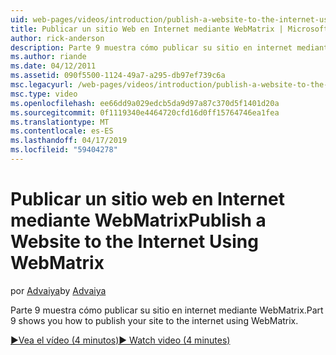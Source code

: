 ```yaml
---
uid: web-pages/videos/introduction/publish-a-website-to-the-internet-using-webmatrix
title: Publicar un sitio Web en Internet mediante WebMatrix | Microsoft Docs
author: rick-anderson
description: Parte 9 muestra cómo publicar su sitio en internet mediante WebMatrix.
ms.author: riande
ms.date: 04/12/2011
ms.assetid: 090f5500-1124-49a7-a295-db97ef739c6a
msc.legacyurl: /web-pages/videos/introduction/publish-a-website-to-the-internet-using-webmatrix
msc.type: video
ms.openlocfilehash: ee66dd9a029edcb5da9d97a87c370d5f1401d20a
ms.sourcegitcommit: 0f1119340e4464720cfd16d0ff15764746ea1fea
ms.translationtype: MT
ms.contentlocale: es-ES
ms.lasthandoff: 04/17/2019
ms.locfileid: "59404278"
---
```

# <a name="publish-a-website-to-the-internet-using-webmatrix"></a><span data-ttu-id="e5e70-103">Publicar un sitio web en Internet mediante WebMatrix</span><span class="sxs-lookup"><span data-stu-id="e5e70-103">Publish a Website to the Internet Using WebMatrix</span></span>

<span data-ttu-id="e5e70-104">por [Advaiya](https://twitter.com/Advaiyasolns)</span><span class="sxs-lookup"><span data-stu-id="e5e70-104">by [Advaiya](https://twitter.com/Advaiyasolns)</span></span>

<span data-ttu-id="e5e70-105">Parte 9 muestra cómo publicar su sitio en internet mediante WebMatrix.</span><span class="sxs-lookup"><span data-stu-id="e5e70-105">Part 9 shows you how to publish your site to the internet using WebMatrix.</span></span>

[<span data-ttu-id="e5e70-106">&#9654;Vea el vídeo (4 minutos)</span><span class="sxs-lookup"><span data-stu-id="e5e70-106">&#9654; Watch video (4 minutes)</span></span>](https://channel9.msdn.com/Blogs/ASP-NET-Site-Videos/publish-a-website-to-the-internet-using-webmatrix)
